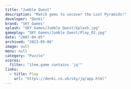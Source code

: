 ```yaml
---
title: "Jumble Quest"
description: "Match gems to uncover the Lost Pyramids!"
developer: "Denki"
brand: "SKY Games"
splash: "SKY Games/Jumble Quest/Splash.jpg"
gameplay: "SKY Games/Jumble Quest/Play_02.jpg"
date: "2007-04-05"
archived: "2023-05-06"
image: null
menu: null
category: "Puzzle"
scores:
  filter: "item.game contains 'jq'"
links:
  - title: Play
    url: "https://denki.co.uk/sky/jq/app.html"
---
```

